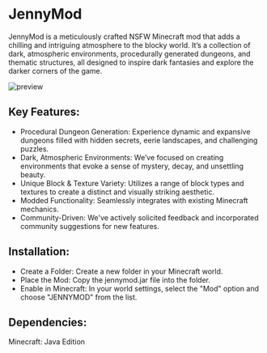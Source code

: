 # JennyMod
JennyMod is a meticulously crafted NSFW Minecraft mod that adds a chilling and intriguing atmosphere to the blocky world. It’s a collection of dark, atmospheric environments, procedurally generated dungeons, and thematic structures, all designed to inspire dark fantasies and explore the darker corners of the game.

![preview](https://external-content.duckduckgo.com/iu/?u=https%3A%2F%2Fimage.winudf.com%2Fv2%2Fimage1%2FY29tLmd1aWRlLm1pbmVjcmFmdG1vZHMuamVubnltb2Rfc2NyZWVuXzNfMTY1ODY4MDQwMF8wMTA%2Fscreen-3.jpg%3Ffakeurl%3D1%26type%3D.jpg&f=1&nofb=1&ipt=1438e51a9a12fa15ce76bc126f2566b0c05f766db6aab93c59886aeb8a659b57)

## Key Features:

- Procedural Dungeon Generation: Experience dynamic and expansive dungeons filled with hidden secrets, eerie landscapes, and challenging puzzles.
- Dark, Atmospheric Environments: We’ve focused on creating environments that evoke a sense of mystery, decay, and unsettling beauty.
- Unique Block & Texture Variety: Utilizes a range of block types and textures to create a distinct and visually striking aesthetic.
- Modded Functionality: Seamlessly integrates with existing Minecraft mechanics.
- Community-Driven: We've actively solicited feedback and incorporated community suggestions for new features.

## Installation:

- Create a Folder: Create a new folder in your Minecraft world.
- Place the Mod: Copy the jennymod.jar file into the folder.
- Enable in Minecraft: In your world settings, select the "Mod" option and choose "JENNYMOD" from the list.
## Dependencies:
Minecraft: Java Edition
